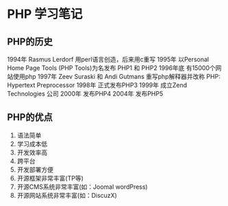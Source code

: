 # PHP 学习笔记

## PHP的历史
1994年 Rasmus Lerdorf 用perl语言创造，后来用c重写
1995年  以Personal Home Page Tools (PHP Tools)为名发布 PHP1 和 PHP2 
1996年底 有15000个网站使用php
1997年 Zeev Suraski 和 Andi Gutmans 重写php解释器并改称
      PHP: Hypertext Preprocessor
1998年 正式发布PHP3
1999年 成立Zend Technologies 公司
2000年 发布PHP4
2004年 发布PHP5

## PHP的优点
1. 语法简单
2. 学习成本低
3. 开发效率高
4. 跨平台
5. 开发部署方便
6. 开源框架非常丰富(TP等)
7. 开源CMS系统非常丰富(如：Joomal wordPress)
8. 开源网站系统非常丰富(如：DiscuzX)